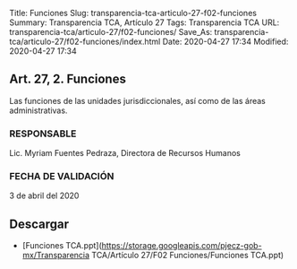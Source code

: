 Title: Funciones
Slug: transparencia-tca-articulo-27-f02-funciones
Summary: Transparencia TCA, Artículo 27
Tags: Transparencia TCA
URL: transparencia-tca/articulo-27/f02-funciones/
Save_As: transparencia-tca/articulo-27/f02-funciones/index.html
Date: 2020-04-27 17:34
Modified: 2020-04-27 17:34


## Art. 27, 2. Funciones

Las funciones de las unidades jurisdiccionales, así como de las áreas administrativas.


### RESPONSABLE

Lic. Myriam Fuentes Pedraza, Directora de Recursos Humanos


### FECHA DE VALIDACIÓN

3 de abril del 2020



## Descargar


* [Funciones TCA.ppt](https://storage.googleapis.com/pjecz-gob-mx/Transparencia TCA/Artículo 27/F02 Funciones/Funciones TCA.ppt)



